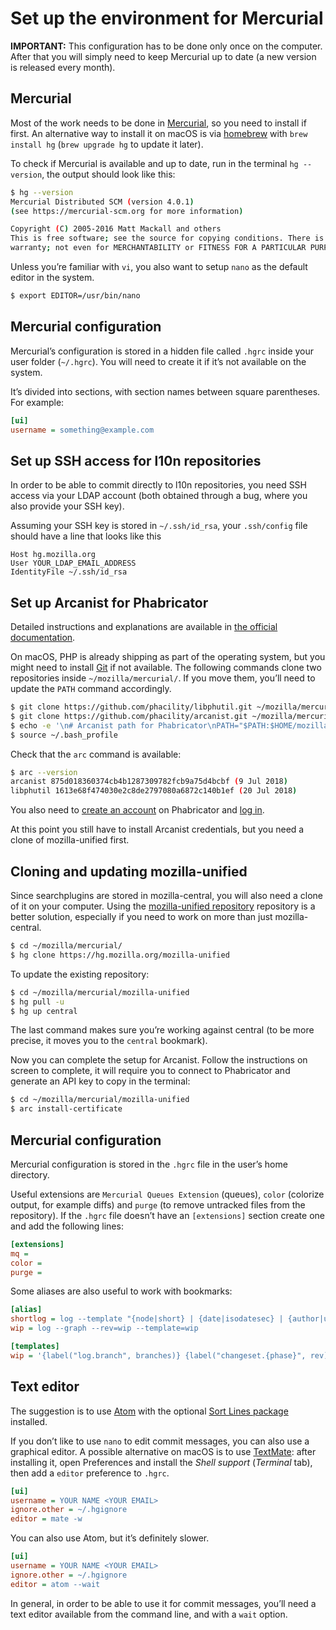 # Set up the environment for Mercurial

**IMPORTANT:** This configuration has to be done only once on the computer. After that you will simply need to keep Mercurial up to date (a new version is released every month).

## Mercurial

Most of the work needs to be done in [Mercurial](https://www.mercurial-scm.org/downloads), so you need to install if first. An alternative way to install it on macOS is via [homebrew](https://brew.sh/) with `brew install hg` (`brew upgrade hg` to update it later).

To check if Mercurial is available and up to date, run in the terminal `hg --version`, the output should look like this:

```BASH
$ hg --version
Mercurial Distributed SCM (version 4.0.1)
(see https://mercurial-scm.org for more information)

Copyright (C) 2005-2016 Matt Mackall and others
This is free software; see the source for copying conditions. There is NO
warranty; not even for MERCHANTABILITY or FITNESS FOR A PARTICULAR PURPOSE.
```

Unless you’re familiar with `vi`, you also want to setup `nano` as the default editor in the system.

```BASH
$ export EDITOR=/usr/bin/nano
```

## Mercurial configuration

Mercurial’s configuration is stored in a hidden file called `.hgrc` inside your user folder (`~/.hgrc`). You will need to create it if it’s not available on the system.

It’s divided into sections, with section names between square parentheses. For example:

```INI
[ui]
username = something@example.com
```

## Set up SSH access for l10n repositories

In order to be able to commit directly to l10n repositories, you need SSH access via your LDAP account (both obtained through a bug, where you also provide your SSH key).

Assuming your SSH key is stored in `~/.ssh/id_rsa`, your `.ssh/config` file should have a line that looks like this

```
Host hg.mozilla.org
User YOUR_LDAP_EMAIL_ADDRESS
IdentityFile ~/.ssh/id_rsa
```

## Set up Arcanist for Phabricator

Detailed instructions and explanations are available in [the official documentation](https://phabricator.services.mozilla.com/book/phabricator/article/arcanist_quick_start/).

On macOS, PHP is already shipping as part of the operating system, but you might need to install [Git](https://git-scm.com/) if not available. The following commands clone two repositories inside `~/mozilla/mercurial/`. If you move them, you’ll need to update the `PATH` command accordingly.

```BASH
$ git clone https://github.com/phacility/libphutil.git ~/mozilla/mercurial/libphutil
$ git clone https://github.com/phacility/arcanist.git ~/mozilla/mercurial/arcanist
$ echo -e '\n# Arcanist path for Phabricator\nPATH="$PATH:$HOME/mozilla/mercurial/arcanist/bin/"' >> ~/.bash_profile
$ source ~/.bash_profile
```

Check that the `arc` command is available:

```BASH
$ arc --version
arcanist 875d018360374cb4b1287309782fcb9a75d4bcbf (9 Jul 2018)
libphutil 1613e68f474030e2c8de2797080a6872c140b1ef (20 Jul 2018)
```

You also need to [create an account](https://moz-conduit.readthedocs.io/en/latest/phabricator-user.html) on Phabricator and [log in](https://phabricator.services.mozilla.com/).

At this point you still have to install Arcanist credentials, but you need a clone of mozilla-unified first.

## Cloning and updating mozilla-unified

Since searchplugins are stored in mozilla-central, you will also need a clone of it on your computer. Using the [mozilla-unified repository](https://mozilla-version-control-tools.readthedocs.io/en/latest/hgmozilla/unifiedrepo.html) repository is a better solution, especially if you need to work on more than just mozilla-central.

```BASH
$ cd ~/mozilla/mercurial/
$ hg clone https://hg.mozilla.org/mozilla-unified
```

To update the existing repository:

```BASH
$ cd ~/mozilla/mercurial/mozilla-unified
$ hg pull -u
$ hg up central
```

The last command makes sure you’re working against central (to be more precise, it moves you to the `central` bookmark).

Now you can complete the setup for Arcanist. Follow the instructions on screen to complete, it will require you to connect to Phabricator and generate an API key to copy in the terminal:

```BASH
$ cd ~/mozilla/mercurial/mozilla-unified
$ arc install-certificate
```

## Mercurial configuration

Mercurial configuration is stored in the `.hgrc` file in the user’s home directory.

Useful extensions are `Mercurial Queues Extension` (queues), `color` (colorize output, for example diffs) and `purge` (to remove untracked files from the repository). If the `.hgrc` file doesn’t have an `[extensions]` section create one and add the following lines:

```INI
[extensions]
mq =
color =
purge =
```

Some aliases are also useful to work with bookmarks:

```INI
[alias]
shortlog = log --template "{node|short} | {date|isodatesec} | {author|user}: {desc|strip|firstline}\n"
wip = log --graph --rev=wip --template=wip

[templates]
wip = '{label("log.branch", branches)} {label("changeset.{phase}", rev)}{label("changeset.{phase}", ":")}{label("changeset.{phase}", short(node))} {label("grep.user", author|user)}{label("log.tag", if(tags," {tags}"))}{label("log.tag", if(fxheads," {fxheads}"))} {label("log.bookmark", if(bookmarks," {bookmarks}"))}\n{label(ifcontains(rev, revset("."), "desc.here"),desc|firstline)}'
```

## Text editor

The suggestion is to use [Atom](https://atom.io/) with the optional [Sort Lines package](https://atom.io/packages/sort-lines) installed.

If you don’t like to use `nano` to edit commit messages, you can also use a graphical editor. A possible alternative on macOS is to use [TextMate](https://macromates.com/): after installing it, open Preferences and install the *Shell support* (*Terminal* tab), then add a `editor` preference to `.hgrc`.

```INI
[ui]
username = YOUR NAME <YOUR EMAIL>
ignore.other = ~/.hgignore
editor = mate -w
```

You can also use Atom, but it’s definitely slower.

```INI
[ui]
username = YOUR NAME <YOUR EMAIL>
ignore.other = ~/.hgignore
editor = atom --wait
```

In general, in order to be able to use it for commit messages, you’ll need a text editor available from the command line, and with a `wait` option.
